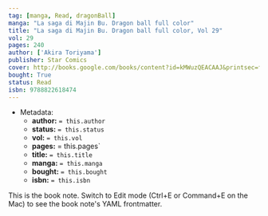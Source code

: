 ```yaml
---
tag: [manga, Read, dragonBall]
manga: "La saga di Majin Bu. Dragon ball full color"
title: "La saga di Majin Bu. Dragon ball full color, Vol 29"
vol: 29
pages: 240
author: ['Akira Toriyama']
publisher: Star Comics
cover: http://books.google.com/books/content?id=kMWuzQEACAAJ&printsec=frontcover&img=1&zoom=1&source=gbs_api
bought: True
status: Read
isbn: 9788822618474
---
```


- Metadata:
    - **author:** `= this.author`
    - **status:** `= this.status`
    - **vol:** `= this.vol`
    - **pages:** = this.pages`
    - **title:** `= this.title`
    - **manga:** `= this.manga`
    - **bought:** `= this.bought`
    - **isbn:** `= this.isbn`


This is the book note. Switch to Edit mode (Ctrl+E or Command+E on the Mac) to see the book note's YAML frontmatter.